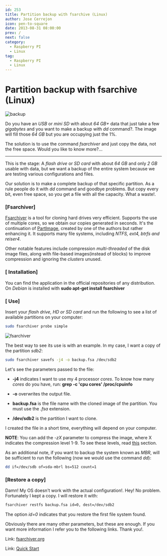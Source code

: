 ```yaml
---
id: 253
title: Partition backup with fsarchive (Linux)
author: Jose Cerrejon
icon: pen-to-square
date: 2013-08-31 08:00:00
prev: /
next: false
category:
  - Raspberry PI
  - Linux
tag:
  - Raspberry PI
  - Linux
---
```


# Partition backup with fsarchive (Linux)

![backup](/images/backup_en.png)

Do you have an *USB* or *mini SD* with about *64 GB+* data that just take a few *gigabytes* and you want to make a backup with *dd* command?. The image will fill those *64 GB* but you are occupying just the 1%.

The solution is to use the command *fsarchiver* and just copy the data, not the free space. Would you like to know more?...

- - -
This is the stage: A *flash drive* or *SD card* with about *64 GB* and only *2 GB* usable with data, but we want a backup of the entire system because we are testing various configurations and files.

Our solution is to make a complete backup of that specific partition. As a rule people do it with *dd* command and goodbye problems. But copy every bit, even free space, so you get a file with all the capacity. What a waste!.

###  [Fsarchiver]

[Fsarchiver](http://en.wikipedia.org/wiki/FSArchiver) is a tool for cloning hard drives very efficient. Supports the use of multiple cores, so we obtain our copies generated in seconds. It's the continuation of [PartImage](http://en.wikipedia.org/wiki/PartImage), created by one of the authors but rather enhancing it. It supports many file systems, including *NTFS, ext4, btrfs and reiser4*.

Other notable features include compression *multi-threaded* of the disk image files, along with file-based images(instead of blocks) to improve compression and ignoring the *clusters* unused.

###  [ Installation]

You can find the application in the official repositories of any distribution. On *Debian* is installed with **sudo apt-get install fsarchiver**

###  [ Use]

Insert your *flash drive, HD or SD card* and run the following to see a list of available partitions on your computer:
```bash
sudo fsarchiver probe simple
```

![fsarchiver](/images/2013/08/fsarchiver_01.jpg)

The best way to see its use is with an example. In my case, I want a copy of the partition *sdb2*:

```bash
sudo fsarchiver savefs -j4 -o backup.fsa /dev/sdb2
```

Let's see the parameters passed to the file:

* **-j4** indicates I want to use my 4 processor *cores*. To know how many *cores* do you have, run: **grep -c 'cpu cores' /proc/cpuinfo**

* **-o**  overwrites the output file.

* **backup.fsa** is the file name with the cloned image of the partition. You must use the *.fsa* extension.

* **/dev/sdb2** is the partition I want to clone.

I created the file in a short time, everything will depend on your computer.

**NOTE**: You can add the *-zX* parameter to compress the image, where X indicates the compression level 1-9. To see these levels, read [this](http://www.fsarchiver.org/Compression) section.

As an additional note, if you want to backup the system known as *MBR*, will be sufficient to run the following (now we would use the command *dd*):

```bash
dd if=/dev/sdb of=sda-mbrl bs=512 count=1
```

###  [Restore a copy]
Damn! My OS doesn't work with the actual configuration!. Hey! No problem. Fortunately I kept a copy. I will restore it with:

```bash
fsarchiver restfs backup.fsa id=0, dest=/dev/sdb2
```

The option *id=0* indicates that you restore the first file system found.

Obviously there are many other parameters, but these are enough. If you want more information I refer you to the following links. Thank you!.

Link: [fsarchiver.org](http://www.fsarchiver.org/Main_Page)

Link: [Quick Start](http://www.fsarchiver.org/QuickStart)